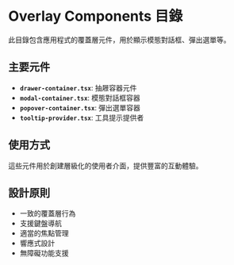 # Overlay Components 目錄

此目錄包含應用程式的覆蓋層元件，用於顯示模態對話框、彈出選單等。

## 主要元件

- **`drawer-container.tsx`**: 抽屜容器元件
- **`modal-container.tsx`**: 模態對話框容器
- **`popover-container.tsx`**: 彈出選單容器
- **`tooltip-provider.tsx`**: 工具提示提供者

## 使用方式

這些元件用於創建層級化的使用者介面，提供豐富的互動體驗。

## 設計原則

- 一致的覆蓋層行為
- 支援鍵盤導航
- 適當的焦點管理
- 響應式設計
- 無障礙功能支援


